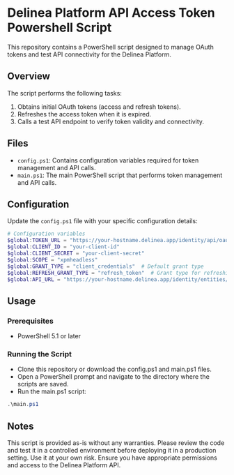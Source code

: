 
# Delinea Platform API Access Token Powershell Script

This repository contains a PowerShell script designed to manage OAuth tokens and test API connectivity for the Delinea Platform.

## Overview

The script performs the following tasks:
1. Obtains initial OAuth tokens (access and refresh tokens).
2. Refreshes the access token when it is expired.
3. Calls a test API endpoint to verify token validity and connectivity.

## Files

- `config.ps1`: Contains configuration variables required for token management and API calls.
- `main.ps1`: The main PowerShell script that performs token management and API calls.

## Configuration

Update the `config.ps1` file with your specific configuration details:

```powershell
# Configuration variables
$global:TOKEN_URL = "https://your-hostname.delinea.app/identity/api/oauth2/token/xpmplatform"
$global:CLIENT_ID = "your-client-id"
$global:CLIENT_SECRET = "your-client-secret"
$global:SCOPE = "xpmheadless"  
$global:GRANT_TYPE = "client_credentials"  # Default grant type
$global:REFRESH_GRANT_TYPE = "refresh_token"  # Grant type for refreshing the token
$global:API_URL = "https://your-hostname.delinea.app/identity/entities/xpmusers?detail=true"  # Test API endpoint
```

## Usage


### Prerequisites
- PowerShell 5.1 or later

### Running the Script

- Clone this repository or download the config.ps1 and main.ps1 files.
- Open a PowerShell prompt and navigate to the directory where the scripts are saved.
- Run the main.ps1 script:

```powershell
.\main.ps1
```



## Notes
This script is provided as-is without any warranties. Please review the code and test it in a controlled environment before deploying it in a production setting. Use it at your own risk.
Ensure you have appropriate permissions and access to the Delinea Platform API.
